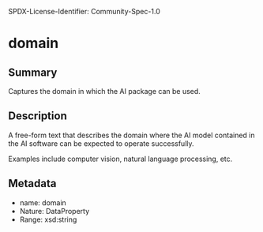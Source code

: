 SPDX-License-Identifier: Community-Spec-1.0

# domain

## Summary

Captures the domain in which the AI package can be used.

## Description

A free-form text that describes the domain where the AI model contained in the
AI software can be expected to operate successfully.

Examples include computer vision, natural language processing, etc.

## Metadata

- name: domain
- Nature: DataProperty
- Range: xsd:string
